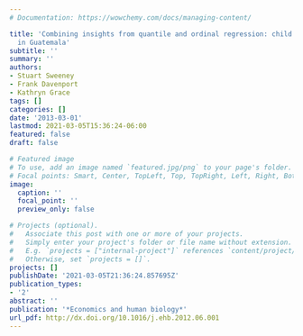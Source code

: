 ```yaml
---
# Documentation: https://wowchemy.com/docs/managing-content/

title: 'Combining insights from quantile and ordinal regression: child malnutrition
  in Guatemala'
subtitle: ''
summary: ''
authors:
- Stuart Sweeney
- Frank Davenport
- Kathryn Grace
tags: []
categories: []
date: '2013-03-01'
lastmod: 2021-03-05T15:36:24-06:00
featured: false
draft: false

# Featured image
# To use, add an image named `featured.jpg/png` to your page's folder.
# Focal points: Smart, Center, TopLeft, Top, TopRight, Left, Right, BottomLeft, Bottom, BottomRight.
image:
  caption: ''
  focal_point: ''
  preview_only: false

# Projects (optional).
#   Associate this post with one or more of your projects.
#   Simply enter your project's folder or file name without extension.
#   E.g. `projects = ["internal-project"]` references `content/project/deep-learning/index.md`.
#   Otherwise, set `projects = []`.
projects: []
publishDate: '2021-03-05T21:36:24.857695Z'
publication_types:
- '2'
abstract: ''
publication: '*Economics and human biology*'
url_pdf: http://dx.doi.org/10.1016/j.ehb.2012.06.001
---
```

